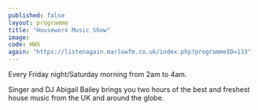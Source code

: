 ```yaml
---
published: false
layout: programme
title: "Houseworx Music Show"
image: 
code: HWX
again: "https://listenagain.marlowfm.co.uk/index.php?programmeID=133"
---
```

Every Friday night/Saturday morning from 2am to 4am. 

Singer and DJ Abigail Bailey brings you two hours of the best and freshest house music from the UK and around the globe. 